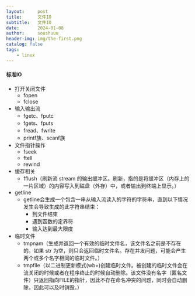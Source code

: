 ```yaml
---
layout:     post
title:      文件IO
subtitle:   文件IO
date:       2024-01-08
author:     soushuuu
header-img: img/the-first.png
catalog: false
tags:
    - linux
---
```



#### 标准IO

- 打开关闭文件
    - fopen
    - fclose
- 输入输出流
    - fgetc、fputc
    - fgets、fputs
    - fread、fwrite
    - printf族、scanf族
- 文件指针操作
    - fseek
    - ftell
    - rewind
- 缓存相关
    - fflush（刷新流 stream 的输出缓冲区。刷新，指的是将缓冲区（内存上的一片区域）的内容写入到磁盘（外存）中，或者输出到终端上显示。）
- getline
    - getline会生成一个包含一串从输入流读入的字符的字符串，直到以下情况发生会导致生成的此字符串结束：
        - 到文件结束
        - 遇到函数的定界符
        - 输入达到最大限度
- 临时文件
    - tmpnam（生成并返回一个有效的临时文件名，该文件名之前是不存在的。如果 str 为空，则只会返回临时文件名。存在并发问题，可能会产生两个或多个名字相同的临时文件。）
    - tmpfile（以二进制更新模式(wb+)创建临时文件。被创建的临时文件会在流关闭的时候或者在程序终止的时候自动删除。该文件没有名字（匿名文件）只返回指向FILE的指针，因此不存在命名冲突的问题，同时会自动删除，因此可以及时销毁。）